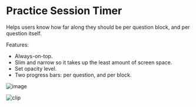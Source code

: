 # Practice Session Timer
Helps users know how far along they should be per question block, and per question itself.

Features:
- Always-on-top.
- Slim and narrow so it takes up the least amount of screen space.
- Set opacity level.
- Two progress bars: per question, and per block.

![image](https://github.com/sm18lr88/Session_Tracker_Timer/assets/64564447/a84f02a6-d0e2-46b3-8af1-0e226cbbcd2b)

![clip](https://github.com/sm18lr88/Session_Tracker_Timer/assets/64564447/0abe9dc7-2fbc-4a9c-a89e-81a6b76ad4bc)
